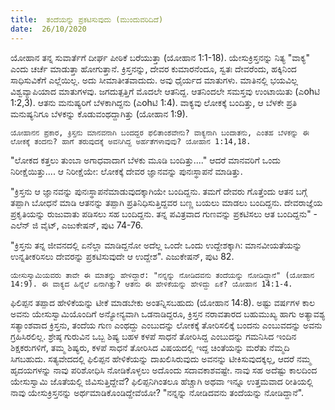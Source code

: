 ```yaml
---
title:  ತಂದೆಯನ್ನು ಪ್ರಕಟಿಸುವುದು (ಮುಂದುವರಿದಿದೆ)
date:  26/10/2020
---
```


ಯೋಹಾನ ತನ್ನ ಸುವಾರ್ತೆಗೆ ದೀರ್ಘ ಪೀಠಿಕೆ ಬರೆಯುತ್ತಾ (ಯೋಹಾನ 1:1-18). ಯೇಸುಕ್ರಿಸ್ತನನ್ನು ನಿತ್ಯ "ವಾಕ್ಯ" ಎಂದು ಚರ್ಚೆ ಮಾಡುತ್ತಾ ಹೋಗುತ್ತಾನೆ. ಕ್ರಿಸ್ತನನ್ನು, ದೇವರ ಕುಮಾರನೆಂದೂ, ಸ್ವತಃ ದೇವರೆಂದು, ಹಕ್ಕಿನಿಂದ ಸಾಧಿಸುವಿಕೆಗೆ ಎಲ್ಲೆಯಿಲ್ಲ. ಅದು ಸೀಮಾತೀತವಾದುದು. ಅವು ಧೈರ್ಯದ ಮಾತುಗಳು. ಮಾತಿನಲ್ಲಿ ಭಯವಿಲ್ಲ ವಿಶ್ವವ್ಯಾಪಿಯಾದ ಮಾತುಗಳವು. ಜಗದುತ್ಪತ್ತಿಗೆ ಮೊದಲೇ ಆತನಿದ್ದ. ಆತನಿಂದಲೇ ಸಮಸ್ತವು ಉಂಟಾಯಿತು (ಎohಟಿ 1:2,3). ಆತನು ಮನುಷ್ಯರಿಗೆ ಬೆಳಕಾಗಿದ್ದನು (ಎohಟಿ 1:4). ವಾಕ್ಯವು ಲೋಕಕ್ಕೆ ಬಂದಿತ್ತು, ಆ ಬೆಳಕೇ ಪ್ರತಿ ಮನುಷ್ಯನಿಗೂ ಬೆಳಕನ್ನು ಕೊಡುವಂಥದ್ದಾಗಿತ್ತು (ಯೋಹಾನ 1:9).

`ಯೋಹಾನನ ಪ್ರಕಾರ, ಕ್ರಿಸ್ತನು ಮಾನವನಾಗಿ ಬಂದದ್ದರ ಫಲಿತಾಂಶವೇನು? ವಾಕ್ಯನಾಗಿ ಬಂದಾತನು, ಎಂತಹ ಬೆಳಕನ್ನು ಈ ಲೋಕಕ್ಕೆ ತಂದನು? ಹಾಗೆ ತರುವುದಕ್ಕೆ ಅವನಿಗಿದ್ದ ಅರ್ಹತೆಗಳಾವುವು? ಯೋಹಾನ 1:14,18.`

"ಲೋಕದ ಕತ್ತಲು ತುಂಬಾ ಅಗಾಧವಾದಾಗ ಬೆಳಕು ಮೂಡಿ ಬಂದಿತ್ತು...." ಆದರೆ ಮಾನವರಿಗೆ ಒಂದು ನಿರೀಕ್ಷೆಯಿತ್ತು.... ಆ ನಿರೀಕ್ಷೆಯೇ: ಲೋಕಕ್ಕೆ ದೇವರ ಜ್ಞಾನವನ್ನು ಪುನಃಸ್ಥಾಪನೆ ಮಾಡಿತ್ತು.

"ಕ್ರಿಸ್ತನು ಆ ಜ್ಞಾನವನ್ನು ಪುನಃಸ್ಥಾಪನೆಮಾಡುವುದಕ್ಕಾಗಿಯೇ ಬಂದಿದ್ದನು. ತಮಗೆ ದೇವರು ಗೊತ್ತೆಂದು ಆತನ ಬಗ್ಗೆ ತಪ್ಪಾಗಿ ಬೋಧನೆ ಮಾಡಿ ಆತನನ್ನು ತಪ್ಪಾಗಿ ಪ್ರತಿನಿಧಿಸುತ್ತಿದ್ದವರ ಬಣ್ಣ ಬಯಲು ಮಾಡಲು ಬಂದಿದ್ದನು. ದೇವರಾಜ್ಞೆಯ ಪ್ರಕೃತಿಯನ್ನು ರುಜುವಾತು ಪಡಿಸಲು ಸಹ ಬಂದಿದ್ದನು. ತನ್ನ ಪವಿತ್ರವಾದ ಗುಣವನ್ನು ಪ್ರಕಟಿಸಲು ಆತ ಬಂದಿದ್ದನು" - ಎಲೆನ್ ಜಿ ವೈಟ್, ಎಜುಕೇಷನ್, ಪುಟ 74-76.

"ಕ್ರಿಸ್ತನು ತನ್ನ ಜೀವನದಲ್ಲಿ ಏನೆಲ್ಲಾ ಮಾಡಿದ್ದನೋ ಅದೆಲ್ಲ ಒಂದೇ ಒಂದು ಉದ್ದೇಶಕ್ಕಾಗಿ: ಮಾನವೀಯತೆಯನ್ನು ಉನ್ನತೀಕರಿಸಲು ದೇವರನ್ನು ಪ್ರಕಟಿಸುವುದೇ ಆ ಉದ್ದೇಶ". ಎಜುಕೇಷನ್, ಪುಟ 82.

`ಯೇಸುಸ್ವಾಮಿಯವರು ತಾವೇ ಈ ಮಾತನ್ನು ಹೇಳಿದ್ದಾರೆ: "ನನ್ನನ್ನು ನೋಡಿದವನು ತಂದೆಯನ್ನು ನೋಡಿದ್ದಾನೆ" (ಯೋಹಾನ 14:9). ಈ ವಾಕ್ಯದ ಹಿನ್ನೆಲೆ ಏನಾಗಿತ್ತು? ಆತನು ಈ ಹೇಳಿಕೆಯನ್ನು ಹೇಳಿದ್ದು ಏಕೆ? ಯೋಹಾನ 14:1-4.`

ಫಿಲಿಪ್ಪನ ತಪ್ಪಾದ ಹೇಳಿಕೆಯನ್ನು ಟೀಕೆ ಮಾಡಬೇಕು ಅಂತನ್ನಿಸಬಹುದು (ಯೋಹಾನ 14:8). ಅಷ್ಟು ವರ್ಷಗಳ ಕಾಲ ಅವನು ಯೇಸುಸ್ವಾಮಿಯೊಂದಿಗೆ ಅನ್ಯೋನ್ಯವಾಗಿ ಒಡನಾಡಿದ್ದರೂ, ಕ್ರಿಸ್ತನ ನರಾವತಾರದ ಬಹುಮುಖ್ಯ ಹಾಗು ಅತ್ಯಾವಶ್ಯ ಸತ್ಯಾಂಶವಾದ ಕ್ರಿಸ್ತನು, ತಂದೆಯ ಗುಣ ಎಂಥದ್ದು ಎಂಬುದನ್ನು ಲೋಕಕ್ಕೆ ತೋರಿಸಲಿಕ್ಕೆ ಬಂದನು ಎಂಬುವದನ್ನು ಅವನು ಗ್ರಹಿಸಿರಲಿಲ್ಲ. ಶ್ರೇಷ್ಠ ಗುರುವಿನ ಒಬ್ಬ ಶಿಷ್ಯ ಬಹಳ ಕಳಪೆ ಸಾಧನೆ ತೋರಿಸಿದ್ದ ಎಂಬುದನ್ನು ಗಮನಿಸಿದ ಇಂದಿನ ಶಿಕ್ಷಕರುಗಳಿಗೆ, ತಮ್ಮ ಶಿಷ್ಯರು, ಕಳಪೆ ಸಾಧನೆ ತೋರಿಸಿದ ವಿಷಯದಲ್ಲಿ ಇದ್ದ ಚಿಂತೆಯನ್ನು ಮರೆತು ನೆಮ್ಮದಿ ಸಿಗಬಹುದು. ಸತ್ಯವೇದದಲ್ಲಿ ಫಿಲಿಪ್ಪನ ಹೇಳಿಕೆಯನ್ನು ದಾಖಲಿಸಿರುವುದು ಅವನನ್ನು ಟೀಕಿಸುವುದಕ್ಕಲ್ಲ, ಆದರೆ ನಮ್ಮ ಹೃದಯಗಳನ್ನು ನಾವು ಪರಿಶೋಧಿಸಿ ನೋಡಿಕೊಳ್ಳಲು ಅದೊಂದು ಸದಾವಕಾಶವಷ್ಟೇ. ನಾವು ಸಹ ಅದೆಷ್ಟು ಕಾಲದಿಂದ ಯೇಸುಸ್ವಾಮಿ ಜೊತೆಯಲ್ಲಿ ಜಿವಿಸುತ್ತಿದ್ದೇವೆ? ಫಿಲಿಪ್ಪನಿಗಿಂತಲೂ ಹೆಚ್ಚಾಗಿ ಅಥವಾ ಇನ್ನೂ ಉತ್ತಮವಾದ ರೀತಿಯಲ್ಲಿ ನಾವು ಯೇಸುಕ್ರಿಸ್ತನನ್ನು ಅರ್ಥಮಾಡಿಕೊಂಡಿದ್ದೇವೆಯೋ? "ನನ್ನನ್ನು ನೋಡಿದವನು ತಂದೆಯನ್ನು ನೋಡಿದ್ದಾನೆ".